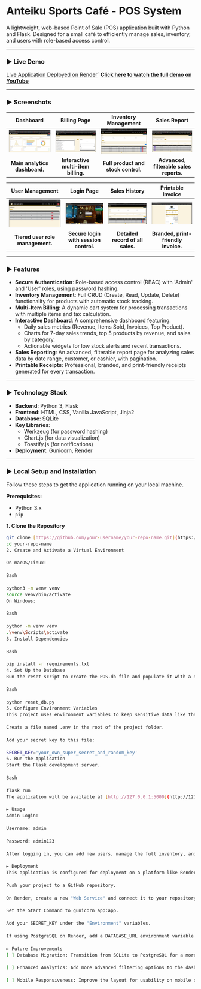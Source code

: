 # Anteiku Sports Café - POS System

A lightweight, web-based Point of Sale (POS) application built with Python and Flask. Designed for a small café to efficiently manage sales, inventory, and users with role-based access control.

---

### ► Live Demo
[Live Application Deployed on Render](https://anteiku-pos.onrender.com/)`
**[Click here to watch the full demo on YouTube](https://youtu.be/U0lnMlQewEQ)**

---

### ► Screenshots

| Dashboard | Billing Page | Inventory Management | Sales Report |
| :---: | :---: | :---: | :---: |
| ![Dashboard Screenshot](static/assets/Dashboard.png) | ![Billing Screenshot](static/assets/Billing.png) | ![Inventory Screenshot](static/assets/Inventory.png) | ![Sales Report Screenshot](static/assets/Reports.png) |
| **Main analytics dashboard.** | **Interactive multi-item billing.** | **Full product and stock control.** | **Advanced, filterable sales reports.** |

| User Management | Login Page | Sales History | Printable Invoice |
| :---: | :---: | :---: | :---: |
| ![User Management Screenshot](static/assets/Users.png) | ![Login Page Screenshot](static/assets/Login.png) | ![Sales History Screenshot](static/assets/Sales.png) | ![Invoice Screenshot](static/assets/Invoice.png) |
| **Tiered user role management.** | **Secure login with session control.** | **Detailed record of all sales.** | **Branded, print-friendly invoice.** |

---

### ► Features

- **Secure Authentication**: Role-based access control (RBAC) with 'Admin' and 'User' roles, using password hashing.
- **Inventory Management**: Full CRUD (Create, Read, Update, Delete) functionality for products with automatic stock tracking.
- **Multi-Item Billing**: A dynamic cart system for processing transactions with multiple items and tax calculation.
- **Interactive Dashboard**: A comprehensive dashboard featuring:
  - Daily sales metrics (Revenue, Items Sold, Invoices, Top Product).
  - Charts for 7-day sales trends, top 5 products by revenue, and sales by category.
  - Actionable widgets for low stock alerts and recent transactions.
- **Sales Reporting**: An advanced, filterable report page for analyzing sales data by date range, customer, or cashier, with pagination.
- **Printable Receipts**: Professional, branded, and print-friendly receipts generated for every transaction.

---

### ► Technology Stack

- **Backend**: Python 3, Flask
- **Frontend**: HTML, CSS, Vanilla JavaScript, Jinja2
- **Database**: SQLite
- **Key Libraries**:
  - Werkzeug (for password hashing)
  - Chart.js (for data visualization)
  - Toastify.js (for notifications)
- **Deployment**: Gunicorn, Render

---

### ► Local Setup and Installation

Follow these steps to get the application running on your local machine.

**Prerequisites:**
- Python 3.x
- `pip`

**1. Clone the Repository**
```bash
git clone [https://github.com/your-username/your-repo-name.git](https://github.com/arjunsuresh1804-hub/POS-Project)
cd your-repo-name
2. Create and Activate a Virtual Environment

On macOS/Linux:

Bash

python3 -m venv venv
source venv/bin/activate
On Windows:

Bash

python -m venv venv
.\venv\Scripts\activate
3. Install Dependencies

Bash

pip install -r requirements.txt
4. Set Up the Database
Run the reset script to create the POS.db file and populate it with a default admin user and sample products.

Bash

python reset_db.py
5. Configure Environment Variables
This project uses environment variables to keep sensitive data like the secret key secure.

Create a file named .env in the root of the project folder.

Add your secret key to this file:

SECRET_KEY='your_own_super_secret_and_random_key'
6. Run the Application
Start the Flask development server.

Bash

flask run
The application will be available at [http://127.0.0.1:5000](http://127.0.0.1:5000).

► Usage
Admin Login:

Username: admin

Password: admin123

After logging in, you can add new users, manage the full inventory, and view all reports. It is highly recommended to change the default admin password.

► Deployment
This application is configured for deployment on a platform like Render.

Push your project to a GitHub repository.

On Render, create a new "Web Service" and connect it to your repository.

Set the Start Command to gunicorn app:app.

Add your SECRET_KEY under the "Environment" variables.

If using PostgreSQL on Render, add a DATABASE_URL environment variable and update app.py to use it.

► Future Improvements
[ ] Database Migration: Transition from SQLite to PostgreSQL for a more robust production environment.

[ ] Enhanced Analytics: Add more advanced filtering options to the dashboard (e.g., "this month vs. last month").

[ ] Mobile Responsiveness: Improve the layout for usability on mobile devices.
